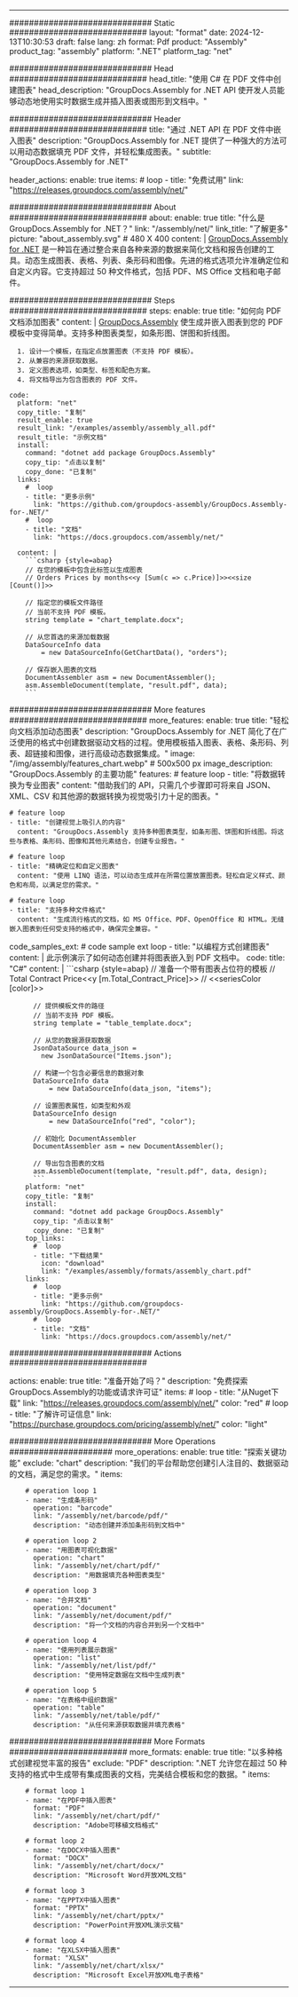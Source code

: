 



---
############################# Static ############################
layout: "format"
date:  2024-12-13T10:30:53
draft: false
lang: zh
format: Pdf
product: "Assembly"
product_tag: "assembly"
platform: ".NET"
platform_tag: "net"

############################# Head ############################
head_title: "使用 C# 在 PDF 文件中创建图表"
head_description: "GroupDocs.Assembly for .NET API 使开发人员能够动态地使用实时数据生成并插入图表或图形到文档中。"

############################# Header ############################
title: "通过 .NET API 在 PDF 文件中嵌入图表" 
description: "GroupDocs.Assembly for .NET 提供了一种强大的方法可以用动态数据填充 PDF 文件，并轻松集成图表。"
subtitle: "GroupDocs.Assembly for .NET" 

header_actions:
  enable: true
  items:
    #  loop
    - title: "免费试用"
      link: "https://releases.groupdocs.com/assembly/net/"
      
############################# About ############################
about:
    enable: true
    title: "什么是 GroupDocs.Assembly for .NET？"
    link: "/assembly/net/"
    link_title: "了解更多"
    picture: "about_assembly.svg" # 480 X 400
    content: |
       [GroupDocs.Assembly for .NET](/assembly/net/) 是一种旨在通过整合来自各种来源的数据来简化文档和报告创建的工具。动态生成图表、表格、列表、条形码和图像。先进的格式选项允许准确定位和自定义内容。它支持超过 50 种文件格式，包括 PDF、MS Office 文档和电子邮件。

############################# Steps ############################
steps:
    enable: true
    title: "如何向 PDF 文档添加图表"
    content: |
      [GroupDocs.Assembly](/assembly/net/) 使生成并嵌入图表到您的 PDF 模板中变得简单。支持多种图表类型，如条形图、饼图和折线图。
      
      1. 设计一个模板，在指定点放置图表（不支持 PDF 模板）。
      2. 从兼容的来源获取数据。
      3. 定义图表选项，如类型、标签和配色方案。
      4. 将文档导出为包含图表的 PDF 文件。
   
    code:
      platform: "net"
      copy_title: "复制"
      result_enable: true
      result_link: "/examples/assembly/assembly_all.pdf"
      result_title: "示例文档"
      install:
        command: "dotnet add package GroupDocs.Assembly"
        copy_tip: "点击以复制"
        copy_done: "已复制"
      links:
        #  loop
        - title: "更多示例"
          link: "https://github.com/groupdocs-assembly/GroupDocs.Assembly-for-.NET/"
        #  loop
        - title: "文档"
          link: "https://docs.groupdocs.com/assembly/net/"
          
      content: |
        ```csharp {style=abap}
        // 在您的模板中包含此标签以生成图表
        // Orders Prices by months<<y [Sum(c => c.Price)]>><<size [Count()]>>

        // 指定您的模板文件路径
        // 当前不支持 PDF 模板。
        string template = "chart_template.docx";

        // 从您首选的来源加载数据
        DataSourceInfo data 
            = new DataSourceInfo(GetChartData(), "orders");

        // 保存嵌入图表的文档
        DocumentAssembler asm = new DocumentAssembler();
        asm.AssembleDocument(template, "result.pdf", data);
        ```            

############################# More features ############################
more_features:
  enable: true
  title: "轻松向文档添加动态图表"
  description: "GroupDocs.Assembly for .NET 简化了在广泛使用的格式中创建数据驱动文档的过程。使用模板插入图表、表格、条形码、列表、超链接和图像，进行高级动态数据集成。"
  image: "/img/assembly/features_chart.webp" # 500x500 px
  image_description: "GroupDocs.Assembly 的主要功能"
  features:
    # feature loop
    - title: "将数据转换为专业图表"
      content: "借助我们的 API，只需几个步骤即可将来自 JSON、XML、CSV 和其他源的数据转换为视觉吸引力十足的图表。"

    # feature loop
    - title: "创建视觉上吸引人的内容"
      content: "GroupDocs.Assembly 支持多种图表类型，如条形图、饼图和折线图。将这些与表格、条形码、图像和其他元素结合，创建专业报告。"

    # feature loop
    - title: "精确定位和自定义图表"
      content: "使用 LINQ 语法，可以动态生成并在所需位置放置图表。轻松自定义样式、颜色和布局，以满足您的需求。"

    # feature loop
    - title: "支持多种文件格式"
      content: "生成流行格式的文档，如 MS Office、PDF、OpenOffice 和 HTML。无缝嵌入图表到任何受支持的格式中，确保完全兼容。"
      
  code_samples_ext:
    # code sample ext loop
    - title: "以编程方式创建图表"
      content: |
        此示例演示了如何动态创建并将图表嵌入到 PDF 文档中。
      code:
        title: "C#"
        content: |
          ```csharp {style=abap}
          // 准备一个带有图表占位符的模板
          // Total Contract Price<<y [m.Total_Contract_Price]>>
          // <<seriesColor [color]>>

          // 提供模板文件的路径
          // 当前不支持 PDF 模板。
          string template = "table_template.docx";

          // 从您的数据源获取数据
          JsonDataSource data_json = 
            new JsonDataSource("Items.json");

          // 构建一个包含必要信息的数据对象
          DataSourceInfo data 
              = new DataSourceInfo(data_json, "items");

          // 设置图表属性，如类型和外观
          DataSourceInfo design 
              = new DataSourceInfo("red", "color");

          // 初始化 DocumentAssembler
          DocumentAssembler asm = new DocumentAssembler();

          // 导出包含图表的文档
          asm.AssembleDocument(template, "result.pdf", data, design);
          ```
        platform: "net"
        copy_title: "复制"
        install:
          command: "dotnet add package GroupDocs.Assembly"
          copy_tip: "点击以复制"
          copy_done: "已复制"
        top_links:
          #  loop
          - title: "下载结果"
            icon: "download"
            link: "/examples/assembly/formats/assembly_chart.pdf"
        links:
          #  loop
          - title: "更多示例"
            link: "https://github.com/groupdocs-assembly/GroupDocs.Assembly-for-.NET/"
          #  loop
          - title: "文档"
            link: "https://docs.groupdocs.com/assembly/net/"
            

            


############################# Actions ############################

actions:
  enable: true
  title: "准备开始了吗？"
  description: "免费探索GroupDocs.Assembly的功能或请求许可证"
  items:
    #  loop
    - title: "从Nuget下载"
      link: "https://releases.groupdocs.com/assembly/net/"
      color: "red"
        #  loop
    - title: "了解许可证信息"
      link: "https://purchase.groupdocs.com/pricing/assembly/net/"
      color: "light"


############################# More Operations #####################
more_operations:
    enable: true
    title: "探索关键功能"
    exclude: "chart"
    description: "我们的平台帮助您创建引人注目的、数据驱动的文档，满足您的需求。"
    items: 
          
        # operation loop 1
        - name: "生成条形码"
          operation: "barcode"
          link: "/assembly/net/barcode/pdf/"
          description: "动态创建并添加条形码到文档中"

        # operation loop 2
        - name: "用图表可视化数据"
          operation: "chart"
          link: "/assembly/net/chart/pdf/"
          description: "用数据填充各种图表类型"

        # operation loop 3
        - name: "合并文档"
          operation: "document"
          link: "/assembly/net/document/pdf/"
          description: "将一个文档的内容合并到另一个文档中"

        # operation loop 4
        - name: "使用列表展示数据"
          operation: "list"
          link: "/assembly/net/list/pdf/"
          description: "使用特定数据在文档中生成列表"

        # operation loop 5
        - name: "在表格中组织数据"
          operation: "table"
          link: "/assembly/net/table/pdf/"
          description: "从任何来源获取数据并填充表格"
         
          
############################# More Formats ########################
more_formats:
    enable: true
    title: "以多种格式创建视觉丰富的报告"
    exclude: "PDF"
    description: ".NET 允许您在超过 50 种支持的格式中生成带有集成图表的文档，完美结合模板和您的数据。"
    items: 
          
        # format loop 1
        - name: "在PDF中插入图表"
          format: "PDF"
          link: "/assembly/net/chart/pdf/"
          description: "Adobe可移植文档格式"
          
        # format loop 2
        - name: "在DOCX中插入图表"
          format: "DOCX"
          link: "/assembly/net/chart/docx/"
          description: "Microsoft Word开放XML文档"
          
        # format loop 3
        - name: "在PPTX中插入图表"
          format: "PPTX"
          link: "/assembly/net/chart/pptx/"
          description: "PowerPoint开放XML演示文稿"
          
        # format loop 4
        - name: "在XLSX中插入图表"
          format: "XLSX"
          link: "/assembly/net/chart/xlsx/"
          description: "Microsoft Excel开放XML电子表格"


          

---